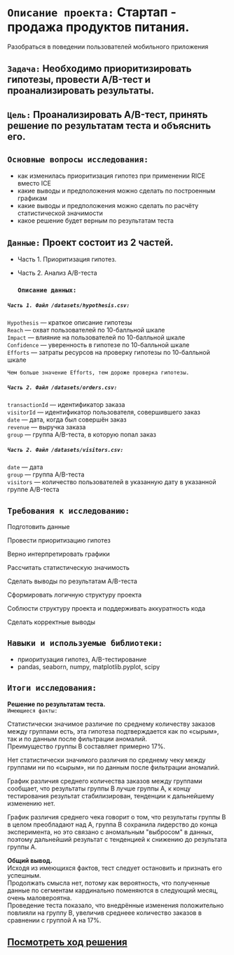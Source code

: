 # `Описание проекта:` Стартап - продажа продуктов питания. 
Разобраться в поведении пользователей мобильного приложения

## `Задача:` Необходимо приоритизировать гипотезы, провести A/B-тест и проанализировать результаты.  

## `Цель:` Проанализировать A/B-тест, принять решение по результатам теста и объяснить его.  

## `Основные вопросы исследования:`  
- как изменилась приоритизация гипотез при применении RICE вместо ICE  
- какие выводы и предположения можно сделать по построенным графикам  
- какие выводы и предположения можно сделать по расчёту статистической значимости   
- какое решение будет верным по результатам теста  
 

## `Данные:` Проект состоит из 2 частей.  
- Часть 1. Приоритизация гипотез.  
- Часть 2. Анализ A/B-теста  

  ### `Описание данных:`  
 ##### `Часть 1. Файл /datasets/hypothesis.csv:`  
  
`Hypothesis` — краткое описание гипотезы  
`Reach` —  охват пользователей по 10-балльной шкале  
`Impact` —  влияние на пользователей по 10-балльной шкале  
`Confidence` — уверенность в гипотезе по 10-балльной шкале   
`Efforts` — затраты ресурсов на проверку гипотезы по 10-балльной шкале  

`Чем больше значение Efforts, тем дороже проверка гипотезы.` 

  ##### `Часть 2. Файл /datasets/orders.csv:`  
   
`transactionId` —  идентификатор заказа  
`visitorId` — идентификатор пользователя, совершившего заказ  
`date` — дата, когда был совершён заказ  
`revenue` — выручка заказа  
`group` — группа A/B-теста, в которую попал заказ  
   
  ##### `Часть 2. Файл /datasets/visitors.csv:`  
   
`date` —  дата  
`group` —  группа A/B-теста  
`visitors` —  количество пользователей в указанную дату в указанной группе A/B-теста  
   
## `Требования к исследованию:`  

Подготовить данные  
  
Провести приоритизацию гипотез   
  
Верно интерпретировать графики   

Рассчитать статистическую значимость  

Сделать выводы по результатам A/B-теста  

Сформировать логичную структуру проекта  

Соблюсти структуру проекта и поддерживать аккуратность кода  

Сделать корректные выводы  

## `Навыки и используемые библиотеки:`

- приоритузация гипотез, A/B-тестирование
- pandas, seaborn, numpy, matplotlib.pyplot, scipy

## `Итоги исследования:`

**Решение по результатам теста.**  
`Имеющиеся факты:`  
  
Статистически значимое различие по среднему количеству заказов между группами есть, эта гипотеза подтверждается как по «сырым», так и по данным после фильтрации аномалий.  
Преимущество группы В составляет примерно 17%.  
   
Нет статистически значимого различия по среднему чеку между группами ни по «сырым», ни по данным после фильтрации аномалий.  
   
График различия среднего количества заказов между группами сообщает, что результаты группы B лучше группы A, к концу тестирования результат стабилизирован, тенденции к дальнейшему изменению нет.  
   
График различия среднего чека говорит о том, что результаты группы B в целом преобладают над А, группа В сохранила лидерство до конца эксперимента, но это связано с аномальным "выбросом" в данных, поэтому  дальнейший результат с тенденцией к снижению до результата группы А.  
   
**Общий вывод.**   
Исходя из имеющихся фактов, тест следует остановить и признать его успешным.  
Продолжать смысла нет, потому как вероятность, что полученные данные по сегментам кардинально поменяются в следующий месяц, очень маловероятна.  
Проведение теста показало, что внедрённые изменения положительно повлияли на группу В, увеличив среднеее количество заказов в сравнении с группой А на 17%.  

##  [Посмотреть ход решения](https://github.com/Alla-Kuhtenko/Portfolio_YP/blob/main/Startup-food-sales/Startup-food-sales.ipynb)

